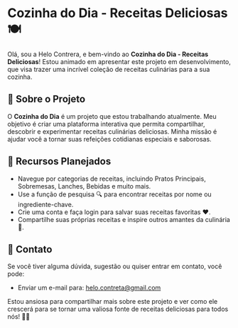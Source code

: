 # Cozinha do Dia - Receitas Deliciosas 🍽️

Olá, sou a Helo Contrera, e bem-vindo ao **Cozinha do Dia - Receitas Deliciosas**! Estou animado em apresentar este projeto em desenvolvimento, que visa trazer uma incrível coleção de receitas culinárias para a sua cozinha.

## 📜 Sobre o Projeto

O **Cozinha do Dia** é um projeto que estou trabalhando atualmente. Meu objetivo é criar uma plataforma interativa que permita compartilhar, descobrir e experimentar receitas culinárias deliciosas. Minha missão é ajudar você a tornar suas refeições cotidianas especiais e saborosas.

## 🌟 Recursos Planejados

- Navegue por categorias de receitas, incluindo Pratos Principais, Sobremesas, Lanches, Bebidas e muito mais.
- Use a função de pesquisa 🔍 para encontrar receitas por nome ou ingrediente-chave.
- Crie uma conta e faça login para salvar suas receitas favoritas ❤️.
- Compartilhe suas próprias receitas e inspire outros amantes da culinária 🍴.

## 📧 Contato

Se você tiver alguma dúvida, sugestão ou quiser entrar em contato, você pode:

- Enviar um e-mail para: helo.contreta@gmail.com

Estou ansiosa para compartilhar mais sobre este projeto e ver como ele crescerá para se tornar uma valiosa fonte de receitas deliciosas para todos nós! 🥗🍰
